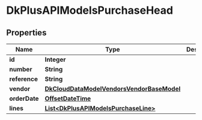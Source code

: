 
# DkPlusAPIModelsPurchaseHead

## Properties
Name | Type | Description | Notes
------------ | ------------- | ------------- | -------------
**id** | **Integer** |  |  [optional]
**number** | **String** |  |  [optional]
**reference** | **String** |  |  [optional]
**vendor** | [**DkCloudDataModelVendorsVendorBaseModel**](DkCloudDataModelVendorsVendorBaseModel.md) |  |  [optional]
**orderDate** | [**OffsetDateTime**](OffsetDateTime.md) |  |  [optional]
**lines** | [**List&lt;DkPlusAPIModelsPurchaseLine&gt;**](DkPlusAPIModelsPurchaseLine.md) |  |  [optional]



